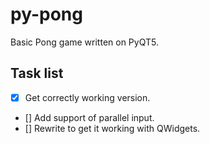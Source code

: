 # py-pong
Basic Pong game written on PyQT5.
## Task list
- [x] Get correctly working version.
- [] Add support of parallel input.
- [] Rewrite to get it working with QWidgets.


